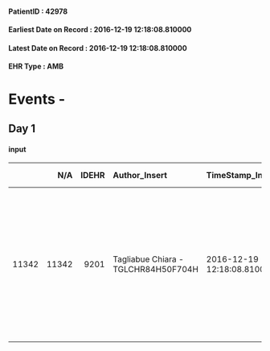 
#### PatientID : 42978
#### Earliest Date on Record : 2016-12-19 12:18:08.810000
#### Latest Date on Record : 2016-12-19 12:18:08.810000
#### EHR Type : AMB

# Events - 

## Day 1

#### input
|       |    N/A |   IDEHR | Author_Insert                       | TimeStamp_Insert           | EHRType   |   PatientID |   IDDigitalSignDocument | persone_vicine   |   Unnamed: 0_x.1 |   IDANAMNESI_SOCIALE | Patient   | FamigliaAltro   | Paziente_T   | FamigliaAltro_T   |   Non_Rilevabile_x.1 | Note_Non_Rilevabile_x.1   | opt_Problemi   | chk_contr_sintomi   | opt_paziente_a   | opt_famiglia_a   | opt_adeguatezza   | opt_paziente_solo   | ds_note_con                                                                                                                                          | opt_presente_assente   | Presenza_minori   | Caregiver_principale   | opt_capacita     | ds_familiari_coinv                                                                                     | opt_necessario   | opt_presente   | opt_risorse_ec   | opt_paziente_psi   | opt_Ins_vol   | opt_esenzione   | opt_inv_civile   |   invalidita_perc | Needs     | Domestic partnership   | Fragility   | opt_disponibilita_f   | opt_indennita_acc   | opt_legge   | opt_famiglia_psi   | opt_disponibilit_paz   |
|------:|-------:|--------:|:------------------------------------|:---------------------------|:----------|------------:|------------------------:|:-----------------|-----------------:|---------------------:|:----------|:----------------|:-------------|:------------------|---------------------:|:--------------------------|:---------------|:--------------------|:-----------------|:-----------------|:------------------|:--------------------|:-----------------------------------------------------------------------------------------------------------------------------------------------------|:-----------------------|:------------------|:-----------------------|:-----------------|:-------------------------------------------------------------------------------------------------------|:-----------------|:---------------|:-----------------|:-------------------|:--------------|:----------------|:-----------------|------------------:|:----------|:-----------------------|:------------|:----------------------|:--------------------|:------------|:-------------------|:-----------------------|
| 11342 |  11342 |    9201 | Tagliabue Chiara - TGLCHR84H50F704H | 2016-12-19 12:18:08.810000 | AMB       |       42978 |                  586864 | N/A              |             4872 |                 3163 | No#0      | Si#1            | Parziale#2   | Si#1              |                    0 | NR                        | Si#1           | controllo sintomi#0 | Indefinite#2     | Congruenti#1     | Si#1              | No#0                | Attualmente vive con una badante presente nelle 24 ore che a breve si assenter√†, la figlia Laura si trasferir√† presso il domicilio della paziente. | Presente#1             | No#0              | daughter Laura         | Incrementabile#1 | Quattro figli: Laura e Lia che vivono a Milano, Luigi che vive a Opera e Roberto che vive a Landriano. | Si#1             | Si#1           | Adeguate#1       | No#0               | No#0          | No#0            | Si#1             |               100 | Clinici#0 | Badante#1              | nessuna#0   | Si#1                  | Si#1                | No#0        | No#0               | Si#1                   |


